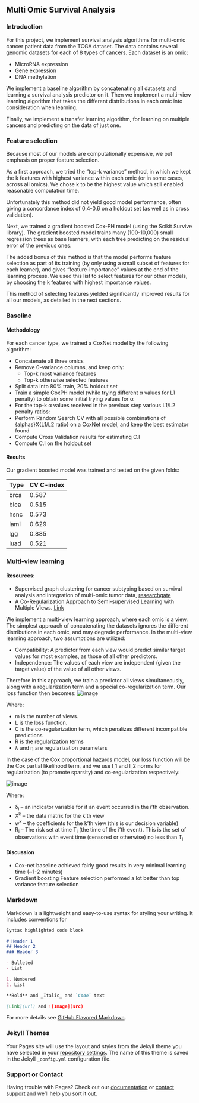 ## Multi Omic Survival Analysis
### Introduction
For this project, we implement survival analysis algorithms for multi-omic cancer patient data from the TCGA dataset.
The data contains several genomic datasets for each of 8 types of cancers. Each dataset is an omic:
- MicroRNA expression 
- Gene expression
- DNA methylation

We implement a baseline algorithm by concatenating all datasets and learning a survival analysis predictor on it. Then we implement a multi-view learning algorithm that takes the different distributions in each omic into consideration when learning.

Finally, we implement a transfer learning algorithm, for learning on multiple cancers and predicting on the data of just one.

### Feature selection 
Because most of our models are computationally expensive, we put emphasis on proper feature selection.

As a first approach, we tried the “top-k variance” method, in which we kept the k features with highest variance within each omic (or in some cases, across all omics).  We chose k to be the highest value which still enabled reasonable computation time.

Unfortunately this method did not yield good model performance, often giving a concordance index of 0.4-0.6 on a holdout set (as well as in cross validation).  

Next, we trained a gradient boosted Cox-PH model (using the Scikit Survive library). The gradient boosted model trains many (100-10,000) small regression trees as base learners, with each tree predicting on the residual error of the previous ones.

The added bonus of this method is that the model performs feature selection as part of its training (by only using a small subset of features for each learner), and gives “feature-importance” values at the end of the learning process. We used this list to select features for our other models, by choosing the k features with highest importance values.

This method of selecting features yielded significantly improved results for all our models, as detailed in the next sections.

### Baseline

#### Methodology 
For each cancer type, we trained a CoxNet model by the following algorithm:
- Concatenate all three omics
- Remove 0-variance columns, and keep only:
  - Top-k most variance features 
  - Top-k otherwise selected features 
- Split data into 80% train, 20% holdout set
- Train a simple CoxPH  model (while trying different α values for L1 penalty) to obtain some initial trying values for α
-	For the top-k α values received in the previous step various L1/L2 penalty ratios:
-	Perform Random Search CV with all possible combinations of {alphas}X{L1/L2 ratio} on a CoxNet model, and keep the best estimator found 
-	Compute Cross Validation results for estimating C.I
-	Compute C.I on the holdout set 

#### Results 
Our gradient boosted model was trained and tested on the given folds:

Type	| CV C-index
---  | ---
brca	| 0.587
blca	| 0.515
hsnc	| 0.573
laml	| 0.629
lgg	| 0.885
luad	| 0.521


### Multi-view learning
#### Resources: 
- Supervised graph clustering for cancer subtyping based on survival analysis and integration of multi-omic tumor data, [researchgate](https://www.researchgate.net/publication/343115618_Supervised_graph_clustering_for_cancer_subtyping_based_on_survival_analysis_and_integration_of_multi-omic_tumor_data)
- A Co-Regularization Approach to Semi-supervised Learning with Multiple Views. [Link](http://web.cse.ohio-state.edu/~belkin.8/papers/CASSL_ICML_05.pdf)

We implement a multi-view learning approach, where each omic is a view. The simplest approach of concatenating the datasets ignores the different distributions in each omic, and may degrade performance. In the multi-view learning approach, two assumptions are utilized:
- Compatibility: A predictor from each view would predict similar target values for most examples, as those of all other predictors.
- Independence: The values of each view are independent (given the target value) of the value of all other views.

Therefore in this approach, we train a predictor all views simultaneously, along with a regularization term and a special co-regularization term. Our loss function then becomes:
![image](https://user-images.githubusercontent.com/29016914/120920877-b6a62500-c6c9-11eb-9bcc-014f7844b7bd.png)

Where:
- m is the number of views.
- L is the loss function.
- C is the co-regularization term, which penalizes different incompatible predictions
- R is the regularization terms
- λ and η are regularization parameters

In the case of the Cox proportional hazards model, our loss function will be the Cox partial likelihood term, and we use l_1 and l_2 norms for regularization (to promote sparsity) and co-regularization respectively:

![image](https://user-images.githubusercontent.com/29016914/120920904-d63d4d80-c6c9-11eb-8092-4af86c7c45b9.png)

Where:
- δ<sub>i</sub> – an indicator variable for if an event occurred in the i’th observation.
- X<sup>k</sup> –  the data matrix for the k’th view
- w<sup>k</sup> – the coefficients for the k’th view (this is our decision variable)
- R<sub>i</sub> – The risk set at time T<sub>i</sub> (the time of the i’th event). This is the set of observations with event time (censored or otherwise) no less than T<sub>i</sub>




#### Discussion
- Cox-net baseline achieved fairly good results in very minimal learning time (~1-2 minutes)
- Gradient boosting Feature selection performed a lot better than top variance feature selection


### Markdown

Markdown is a lightweight and easy-to-use syntax for styling your writing. It includes conventions for

```markdown
Syntax highlighted code block

# Header 1
## Header 2
### Header 3

- Bulleted
- List

1. Numbered
2. List

**Bold** and _Italic_ and `Code` text

[Link](url) and ![Image](src)
```

For more details see [GitHub Flavored Markdown](https://guides.github.com/features/mastering-markdown/).

### Jekyll Themes

Your Pages site will use the layout and styles from the Jekyll theme you have selected in your [repository settings](https://github.com/Onoam/MultiOmicSurvivalAnalysis/settings/pages). The name of this theme is saved in the Jekyll `_config.yml` configuration file.

### Support or Contact

Having trouble with Pages? Check out our [documentation](https://docs.github.com/categories/github-pages-basics/) or [contact support](https://support.github.com/contact) and we’ll help you sort it out.
